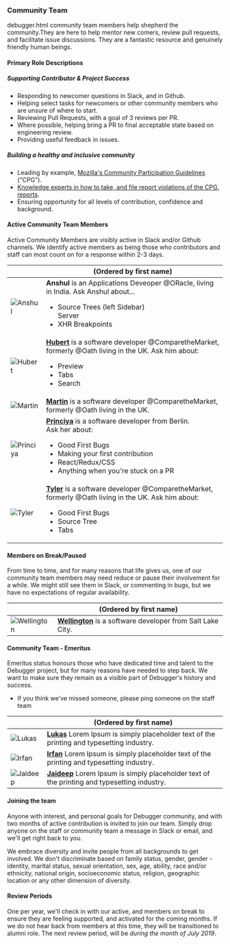 
### Community Team
debugger.html community team members help shepherd the community.They are here to help mentor new comers, review pull requests, and facilitate issue discussions.
They are a fantastic resource and genuinely friendly human beings.

#### Primary Role Descriptions

##### Supporting Contributor & Project Success
* Responding to newcomer questions in Slack, and in Github.
* Helping select tasks for newcomers or other community members who are unsure of where to start.
* Reviewing Pull Requests, with a goal of 3 reviews per PR.
* Where possible, helping bring a PR to final acceptable state based on engineering review.
* Providing useful feedback in issues.

##### Building a healthy and inclusive community
* Leading by example, [Mozilla's Community Participation Guidelines](https://www.mozilla.org/en-US/about/governance/policies/participation/) ("CPG").
* [Knowledge experts in how to take, and file report violations of the CPG. reports](https://www.mozilla.org/en-US/about/governance/policies/participation/reporting/).
* Ensuring opportunity for all levels of contribution, confidence and background.

#### Active Community Team Members

Active Community Members are visibly active in Slack and/or Github channels. We identify active members as being those who contributors and staff can most count on for a response within 2-3 days.

| | (Ordered by first name) |
|-------|---|
| ![Anshul](https://avatars.githubusercontent.com/anshulmalik?s=460&v=4)|**Anshul** is an Applications Deveoper @ORacle, living in India. Ask Anshul about...<ul><li>Source Trees (left Sidebar)</li>Server<li>XHR Breakpoints</li></ul> |
| ![Hubert](https://avatars3.githubusercontent.com/u/792924?s=460&v=4)|**[Hubert](https://github.com/bomsy)** is a software developer @ComparetheMarket, formerly @Oath living in the UK.  Ask him about: <ul><li>Preview</li><li>Tabs</li><li>Search</li></ul> |
| ![Martin](https://avatars.githubusercontent.com/nyrosmith?)|**[Martin](https://github.com/nyrosmith)** is a software developer @ComparetheMarket, formerly @Oath living in the UK.  |
| ![Princiya](https://avatars3.githubusercontent.com/u/8022693?s=460&v=4)|**[Princiya](https://github.com/princiya)** is a software developer from Berlin.<br/>  Ask her about:  <ul><li>Good First Bugs</li><li>Making your first contribution</li><li>React/Redux/CSS</li><li>Anything when you're stuck on a PR</li></ul>  |
| ![Tyler](https://avatars1.githubusercontent.com/u/5448834?s=460&v=4)|**[Tyler](https://github.com/wenincode)** is a software developer @ComparetheMarket, formerly @Oath living in the UK. Ask him about: <ul><li>Good First Bugs</li><li>Source Tree</li><li>Tabs</li></ul>  |


#### Members on Break/Paused

From time to time, and for many reasons that life gives us, one of our community team members may need reduce or pause their involvement for a while.  We might still see them in Slack, or commenting in bugs, but we have no expectations of regular availability.

|   |  (Ordered by first name) |
|---|---|
| ![Wellington](https://avatars3.githubusercontent.com/u/580982?s=460&v=4)  |  **[Wellington](https://github.com/wldcordeiro)** is a software developer from Salt Lake City.  |

#### Community Team - Emeritus

Emeritus status honours those who have dedicated time and talent to the Debugger project, but for many reasons have needed to step back.  We want to make sure they remain as a visible part of Debugger's history and success.

* If you think we've missed someone, please ping someone on the staff team

|   | (Ordered by first name)  |
|---|---|
|  ![Lukas](https://avatars1.githubusercontent.com/u/23530054?s=460&v=4) | **[Lukas](https://github.com/lukaszsobek0)** Lorem Ipsum is simply placeholder text of the printing and typesetting industry.  |
| ![Irfan](https://avatars2.githubusercontent.com/u/1755089?s=400&v=4)  |  **[Irfan](https://github.com/irfanhudda)** Lorem Ipsum is simply placeholder text of the printing and typesetting industry.   |
| ![Jaideep](https://avatars2.githubusercontent.com/u/2481105?s=460&v=4)  |  **[Jaideep](https://github.com/jbhoosreddy)** Lorem Ipsum is simply placeholder text of the printing and typesetting industry.   |


#### Joining the team

Anyone with interest, and personal goals for Debugger community, and with two months of active contribution is invited to join our team. Simply drop anyone on the staff or community team a message in Slack or email, and we'll get right back to you.

We embrace diversity and invite people from all backgrounds to get involved.  We don't discriminate based on family status, gender, gender -identity, marital status, sexual orientation, sex, age, ability, race and/or ethnicity, national origin, socioeconomic status, religion, geographic location or any other dimension of diversity.


#### Review Periods

One per year, we'll check in with our active, and members on break to ensure they are feeling supported, and activated for the coming months.  If we do not hear back from members at this time, they will be transitioned to alumni role.
The next review period, will be *during the month of July 2019*.

